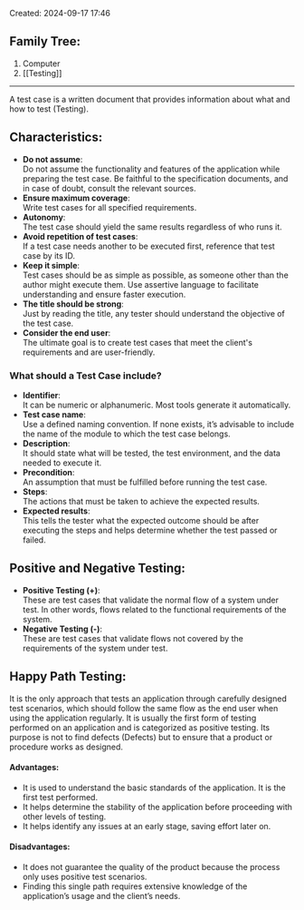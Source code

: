 Created: 2024-09-17 17:46
## Family Tree:
1. Computer
2. [[Testing]]
-- -
A test case is a written document that provides information about what and how to test (Testing).
## Characteristics:
- **Do not assume**:  
    Do not assume the functionality and features of the application while preparing the test case. Be faithful to the specification documents, and in case of doubt, consult the relevant sources.
- **Ensure maximum coverage**:  
    Write test cases for all specified requirements.
- **Autonomy**:  
    The test case should yield the same results regardless of who runs it.
- **Avoid repetition of test cases**:  
    If a test case needs another to be executed first, reference that test case by its ID.
- **Keep it simple**:  
    Test cases should be as simple as possible, as someone other than the author might execute them. Use assertive language to facilitate understanding and ensure faster execution.
- **The title should be strong**:  
    Just by reading the title, any tester should understand the objective of the test case.
- **Consider the end user**:  
    The ultimate goal is to create test cases that meet the client's requirements and are user-friendly.
### What should a Test Case include?
- **Identifier**:  
    It can be numeric or alphanumeric. Most tools generate it automatically.
- **Test case name**:  
    Use a defined naming convention. If none exists, it’s advisable to include the name of the module to which the test case belongs.
- **Description**:  
    It should state what will be tested, the test environment, and the data needed to execute it.
- **Precondition**:  
    An assumption that must be fulfilled before running the test case.
- **Steps**:  
    The actions that must be taken to achieve the expected results.
- **Expected results**:  
    This tells the tester what the expected outcome should be after executing the steps and helps determine whether the test passed or failed.
## Positive and Negative Testing:
- **Positive Testing (+)**:  
    These are test cases that validate the normal flow of a system under test. In other words, flows related to the functional requirements of the system.
- **Negative Testing (-)**:  
    These are test cases that validate flows not covered by the requirements of the system under test.
## Happy Path Testing:
It is the only approach that tests an application through carefully designed test scenarios, which should follow the same flow as the end user when using the application regularly. It is usually the first form of testing performed on an application and is categorized as positive testing. Its purpose is not to find defects (Defects) but to ensure that a product or procedure works as designed.
#### Advantages:
- It is used to understand the basic standards of the application. It is the first test performed.
- It helps determine the stability of the application before proceeding with other levels of testing.
- It helps identify any issues at an early stage, saving effort later on.
#### Disadvantages:
- It does not guarantee the quality of the product because the process only uses positive test scenarios.
- Finding this single path requires extensive knowledge of the application’s usage and the client’s needs.